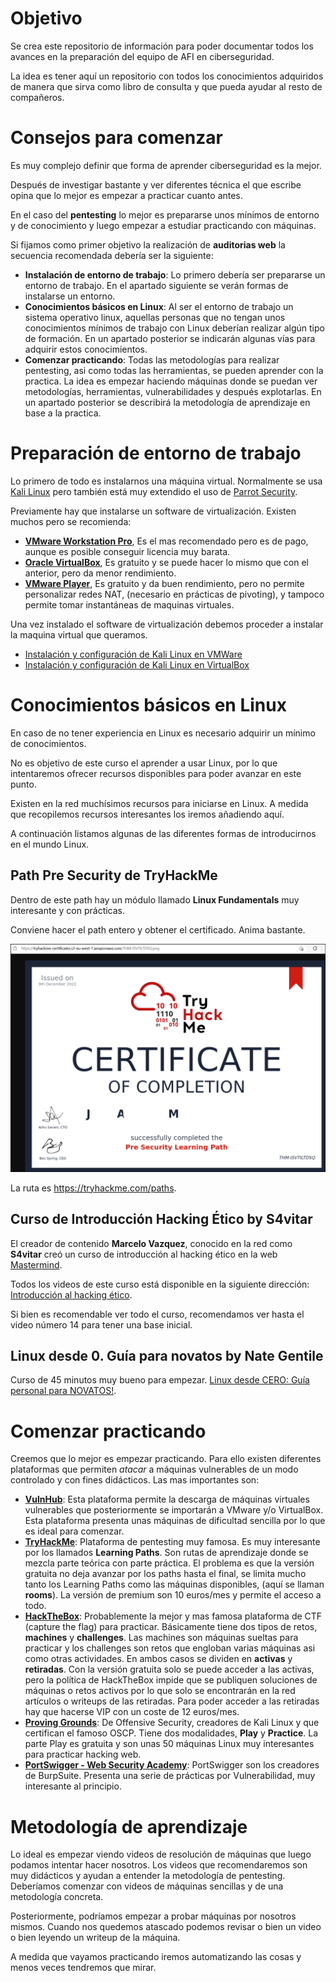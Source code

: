 # Objetivo

 Se crea este repositorio de información para poder documentar todos los avances en la preparación del equipo de AFI en ciberseguridad.

La idea es tener aquí un repositorio con todos los conocimientos adquiridos de manera que sirva como libro de consulta y que pueda ayudar al resto de compañeros.

# Consejos para comenzar

Es muy complejo definir que forma de aprender ciberseguridad es la mejor. 

Después de investigar bastante y ver diferentes técnica el que escribe opina que lo mejor es empezar a practicar cuanto antes.

En el caso del **pentesting** lo mejor es prepararse unos mínimos de entorno y de conocimiento y luego empezar a estudiar practicando con máquinas.

Si fijamos como primer objetivo la realización de **auditorias web** la secuencia recomendada debería ser la siguiente:


* **Instalación de entorno de trabajo**: Lo primero debería ser prepararse un entorno de trabajo. En el apartado siguiente se verán formas de instalarse un entorno.
* **Conocimientos básicos en Linux**: Al ser el entorno de trabajo un sistema operativo linux, aquellas personas que no tengan unos conocimientos mínimos de trabajo con Linux deberían realizar algún tipo de formación. En un apartado posterior se indicarán algunas vías para adquirir estos conocimientos. 
* **Comenzar practicando**: Todas las metodologías para realizar pentesting, asi como todas las herramientas, se pueden aprender con la practica. La idea es empezar haciendo máquinas donde se puedan ver metodologías, herramientas, vulnerabilidades y después explotarlas. En un apartado posterior se describirá la metodología de aprendizaje en base a la practica.

# Preparación de entorno de trabajo
Lo primero de todo es instalarnos una máquina virtual. Normalmente se usa [Kali Linux](https://www.kali.org/) pero también está muy extendido el uso de [Parrot Security](https://www.parrotsec.org/).

Previamente hay que instalarse un software de virtualización. Existen muchos pero se recomienda:

* [**VMware Workstation Pro**](https://www.vmware.com/es/products/workstation-pro.html), Es el mas recomendado pero es de pago, aunque es posible conseguir licencia muy barata.
* [**Oracle VirtualBox**](https://www.virtualbox.org/), Es gratuito y se puede hacer lo mismo que con el anterior, pero da menor rendimiento.
* [**VMware Player**](https://www.vmware.com/es/products/workstation-player.html), Es gratuito y da buen rendimiento, pero no permite personalizar redes NAT, (necesario en prácticas de pivoting), y tampoco permite tomar instantáneas de maquinas virtuales.

Una vez instalado el software de virtualización debemos proceder a instalar la maquina virtual que queramos.

* [Instalación y configuración de Kali Linux en VMWare](broken-reference)
* [Instalación y configuración de Kali Linux en VirtualBox](caracter-general/entornos-trabajo/kali-linux/kali-virtualbox.md)

# Conocimientos básicos en Linux

En caso de no tener experiencia en Linux es necesario adquirir un mínimo de conocimientos. 

No es objetivo de este curso el aprender a usar Linux, por lo que intentaremos ofrecer recursos disponibles para poder avanzar en este punto.

Existen en la red muchísimos recursos para iniciarse en Linux. A medida que recopilemos recursos interesantes los iremos añadiendo aquí. 

A continuación listamos algunas de las diferentes formas de introducirnos en el mundo Linux.

## Path **Pre Security** de TryHackMe

Dentro de este path hay un módulo llamado **Linux Fundamentals** muy interesante y con prácticas.

Conviene hacer el path entero y obtener el certificado. Anima bastante.

![](/.gitbook/assets/consejo1.png)

La ruta es <https://tryhackme.com/paths>.


## Curso de Introducción Hacking Ético by S4vitar

El creador de contenido **Marcelo Vazquez**, conocido en la red como **S4vitar** creó un curso de introducción al hacking ético en la web [Mastermind](https://www.mastermind.ac/courses/introduccion-al-hacking-etico).

Todos los videos de este curso está disponible en la siguiente dirección: [Introducción al hacking ético](https://ns2.elhacker.net/descargas/Cursos/Introducci%C3%B3n%20Hacking%20%C3%89tico%20-%20S4vitar/).

Si bien es recomendable ver todo el curso, recomendamos ver hasta el video número 14 para tener una base inicial.



## Linux desde 0. Guía para novatos by Nate Gentile

Curso de 45 minutos muy bueno para empezar. [Linux desde CERO: Guía personal para NOVATOS!](https://www.youtube.com/watch?v=knrc4q1S_q0).

# Comenzar practicando

Creemos que lo mejor es empezar practicando. Para ello existen diferentes plataformas que permiten *atacar* a máquinas vulnerables de un modo controlado y con fines didácticos. Las mas importantes son:

* **[VulnHub](https://www.vulnhub.com/)**: Esta plataforma permite la descarga de máquinas virtuales vulnerables que posteriormente se importarán a VMware y/o VirtualBox. Esta plataforma presenta unas máquinas de dificultad sencilla por lo que es ideal para comenzar. 
* **[TryHackMe](https://tryhackme.com/)**: Plataforma de pentesting muy famosa. Es muy interesante por los llamados **Learning Paths**. Son rutas de aprendizaje donde se mezcla parte teórica con parte práctica. El problema es que la versión gratuita no deja avanzar por los paths hasta el final, se limita mucho tanto los Learning Paths como las máquinas disponibles, (aquí se llaman **rooms**). La versión de premium son 10 euros/mes y permite el acceso a todo. 
* **[HackTheBox](https://www.hackthebox.com/)**: Probablemente la mejor y mas famosa plataforma de CTF (capture the flag) para practicar. Básicamente tiene dos tipos de retos, **machines** y **challenges**. Las machines son máquinas sueltas para practicar y los challenges son retos que engloban varias máquinas asi como otras actividades. En ambos casos se dividen en **activas** y **retiradas**. Con la versión gratuita solo se puede acceder a las activas, pero la política de HackTheBox impide que se publiquen soluciones de máquinas o retos activos por lo que solo se encontrarán en la red artículos o writeups de las retiradas. Para poder acceder a las retiradas hay que hacerse VIP con un coste de 12 euros/mes.
* **[Proving Grounds](https://www.offensive-security.com/labs/individual/)**: De Offensive Security, creadores de Kali Linux y que certifican el famoso OSCP. Tiene dos modalidades, **Play** y **Practice**. La parte Play es gratuita y son unas 50 máquinas Linux muy interesantes para practicar hacking web.
* **[PortSwigger - Web Security Academy](https://portswigger.net/web-security)**: PortSwigger son los creadores de BurpSuite. Presenta una serie de prácticas por Vulnerabilidad, muy interesante al principio. 

# Metodología de aprendizaje

Lo ideal es empezar viendo videos de resolución de máquinas que luego podamos intentar hacer nosotros. Los videos que recomendaremos son muy didácticos y ayudan a entender la metodología de pentesting. Deberíamos comenzar con videos de máquinas sencillas y de una metodología concreta.

Posteriormente, podríamos empezar a probar máquinas por nosotros mismos. Cuando nos quedemos atascado podemos revisar o bien un video o bien leyendo un writeup de la máquina. 

A medida que vayamos practicando iremos automatizando las cosas y menos veces tendremos que mirar.

